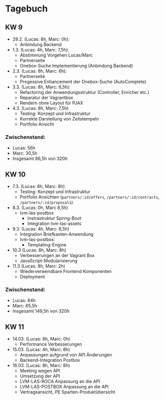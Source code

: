 # Tagebuch

## KW 9

* 29.2. (Lucas: 8h, Marc: 0h):
    * Anbindung Backend
* 1.3. (Lucas: 4h, Marc: 7,5h):
    * Abstimmung Vorgehen Lucas/Marc
    * Partnerseite
    * Onebox-Suche Implementierung (Anbindung Backend)
* 2.3. (Lucas: 8h, Marc: 6h):
    * Partnerseite
    * Progessive Enhancement der Onebox-Suche (AutoComplete)
* 3.3. (Lucas: 8h, Marc: 6,5h):
    * Refactoring der Anwendungsstruktur (Controller, Enricher etc.)
    * Reparatur der Vagrantbox
    * Rendern ohne Layout für PJAX
* 4.3. (Lucas: 8h, Marc: 7,5h)
    * Testing: Konzept und Infrastruktur
    * Korrekte Darstellung von Zeitstempeln
    * Portfolio Ansicht

### Zwischenstand:

* Lucas: 56h
* Marc: 30,5h
* Insgesamt 86,5h von 320h

## KW 10

* 7.3. (Lucas: 8h, Marc: 8h)
    * Testing: Konzept und Infrastruktur
    * Portfolio Ansichten (`partners/:id/offers`, `/partners/:id/contracts`, `/partners/:id/proposals`)
* 8.3. (Lucas: 0h, Marc 8,5h)
    * lvm-las-postbox
        * Instrastruktur Spring-Boot
        * Integration lvm-las-assets
* 9.3. (Lucas: 4h, Marc: 8,5h)
    * Integration Briefkasten-Anwendung
    * lvm-las-postbox:
        * Templating-Engine
* 10.3 (Lucas: 8h, Marc: 8h)
    * Verbesserungen an der Vagrant Box
    * JavaScript-Modularisierung
* 11.3 (Lucas: 8h, Marc: 2h)
    * Wiederverwendbare Frontend Komponenten
    * Deployment

### Zwischenstand:

* Lucas: 84h
* Marc: 65,5h
* Insgesamt 149,5h von 320h

## KW 11

* 14.03. (Lucas: 8h, Marc: 0h)
  * Performance Verbesserungen
* 15.03. (Lucas: 4h, Marc: 8h)
  * Anpassungen aufgrund von API Änderungen
  * Backend-Integration Postbox
* 16.03. (Lucas: 8h, Marc: 8h)
  * Meeting wegen API
  * Umsetzung der API
  * LVM-LAS-ROCA Anpassung an die API
  * LVM-LAS-POSTBOX Anpassung an die API
  * Vertragsansicht, PE Sparten-Produktübersicht
